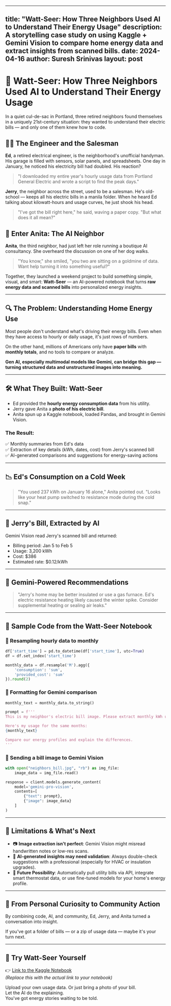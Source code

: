 
---
title: "Watt-Seer: How Three Neighbors Used AI to Understand Their Energy Usage"
description: A storytelling case study on using Kaggle + Gemini Vision to compare home energy data and extract insights from scanned bills.
date: 2024-04-16
author: Suresh Srinivas
layout: post
---

# 🔋 Watt-Seer: How Three Neighbors Used AI to Understand Their Energy Usage

In a quiet cul-de-sac in Portland, three retired neighbors found themselves in a uniquely 21st-century situation: they wanted to understand their electric bills — and only one of them knew how to code.

## 👨‍🔧 The Engineer and the Salesman

**Ed**, a retired electrical engineer, is the neighborhood's unofficial handyman. His garage is filled with sensors, solar panels, and spreadsheets. One day in January, he noticed his electricity bill had doubled. His reaction?  
> "I downloaded my entire year's hourly usage data from Portland General Electric and wrote a script to find the peak days."

**Jerry**, the neighbor across the street, used to be a salesman. He's old-school — keeps all his electric bills in a manila folder. When he heard Ed talking about kilowatt-hours and usage curves, he just shook his head.  
> "I've got the bill right here," he said, waving a paper copy. "But what does it all mean?"

## 🤖 Enter Anita: The AI Neighbor

**Anita**, the third neighbor, had just left her role running a boutique AI consultancy. She overheard the discussion on one of her dog walks.  
> "You know," she smiled, "you two are sitting on a goldmine of data. Want help turning it into something useful?"

Together, they launched a weekend project to build something simple, visual, and smart: **Watt-Seer** — an AI-powered notebook that turns **raw energy data and scanned bills** into personalized energy insights.

---

## 🔍 The Problem: Understanding Home Energy Use

Most people don't understand what's driving their energy bills. Even when they have access to hourly or daily usage, it's just rows of numbers.

On the other hand, millions of Americans only have **paper bills** with **monthly totals**, and no tools to compare or analyze.

**Gen AI, especially multimodal models like Gemini, can bridge this gap — turning structured data and unstructured images into meaning.**

---

## 🛠️ What They Built: Watt-Seer

- Ed provided the **hourly energy consumption data** from his utility.
- Jerry gave Anita a **photo of his electric bill**.
- Anita spun up a Kaggle notebook, loaded Pandas, and brought in Gemini Vision.

### The Result:

✅ Monthly summaries from Ed's data  
✅ Extraction of key details (kWh, dates, cost) from Jerry's scanned bill  
✅ AI-generated comparisons and suggestions for energy-saving actions

---

## 📉 Ed's Consumption on a Cold Week

> "You used 237 kWh on January 16 alone," Anita pointed out. "Looks like your heat pump switched to resistance mode during the cold snap."

---

## 🧾 Jerry's Bill, Extracted by AI

Gemini Vision read Jerry's scanned bill and returned:

- Billing period: Jan 5 to Feb 5  
- Usage: 3,200 kWh  
- Cost: $386  
- Estimated rate: $0.12/kWh

---

## 💬 Gemini-Powered Recommendations

> "Jerry's home may be better insulated or use a gas furnace. Ed's electric resistance heating likely caused the winter spike. Consider supplemental heating or sealing air leaks."

---

## 🧪 Sample Code from the Watt-Seer Notebook

### 🔹 Resampling hourly data to monthly

```python
df['start_time'] = pd.to_datetime(df['start_time'], utc=True)
df = df.set_index('start_time')

monthly_data = df.resample('M').agg({
    'consumption': 'sum',
    'provided_cost': 'sum'
}).round(2)
```

### 🔹 Formatting for Gemini comparison

```python
monthly_text = monthly_data.to_string()

prompt = f'''
This is my neighbor's electric bill image. Please extract monthly kWh usage.

Here's my usage for the same months:
{monthly_text}

Compare our energy profiles and explain the differences.
'''
```

### 🔹 Sending a bill image to Gemini Vision

```python
with open("neighbors_bill.jpg", "rb") as img_file:
    image_data = img_file.read()

response = client.models.generate_content(
    model='gemini-pro-vision',
    contents=[
        {"text": prompt},
        {"image": image_data}
    ]
)
```

---

## 🚧 Limitations & What's Next

- 📷 **Image extraction isn't perfect**: Gemini Vision might misread handwritten notes or low-res scans.
- 💬 **AI-generated insights may need validation**: Always double-check suggestions with a professional (especially for HVAC or insulation upgrades).
- 🔮 **Future Possibility**: Automatically pull utility bills via API, integrate smart thermostat data, or use fine-tuned models for your home's energy profile.

---

## 🤝 From Personal Curiosity to Community Action

By combining code, AI, and community, Ed, Jerry, and Anita turned a conversation into insight.

If you've got a folder of bills — or a zip of usage data — maybe it's your turn next.

---

## 🔗 Try Watt-Seer Yourself

👉 [Link to the Kaggle Notebook](#)  
*(Replace this with the actual link to your notebook)*

Upload your own usage data. Or just bring a photo of your bill.  
Let the AI do the explaining.  
You've got energy stories waiting to be told.
